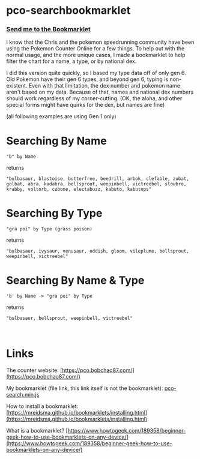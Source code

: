 # pco-searchbookmarklet

### [Send me to the Bookmarklet](bookmarklet.js)

I know that the Chris and the pokemon speedrunning community have been using the Pokemon Counter Online for a few things. To help out with the normal usage, and the more unique cases, I made a bookmarklet to help filter the chart for a name, a type, or by national dex.

I did this version quite quickly, so I based my type data off of only gen 6. Old Pokemon have their gen 6 types, and beyond gen 6, typing is non-existent. Even with that limitation, the dex number and pokemon name aren't based on my data. Because of that, names and national dex numbers should work regardless of my corner-cutting. (OK, the aloha, and other special forms might have quirks for the dex, but names are fine)

(all following examples are using Gen 1 only)

# Searching By Name

    "b" by Name

returns

    "bulbasaur, blastoise, butterfree, beedrill, arbok, clefable, zubat, golbat, abra, kadabra, bellsprout, weepinbell, victreebel, slowbro, krabby, voltorb, cubone, electabuzz, kabuto, kabutops"

# Searching By Type

    "gra poi" by Type (grass poison)

returns

    "bulbasaur, ivysaur, venusaur, oddish, gloom, vileplume, bellsprout, weepinbell, victreebel"

# Searching By Name & Type

    'b' by Name -> "gra poi" by Type

returns

    "bulbasaur, bellsprout, weepinbell, victreebel"

&#x200B;

# Links

The counter website:  [https://pco.bobchao87.com/](https://pco.bobchao87.com/)

My bookmarklet (file link, this link itself is not the bookmarklet):  [pco-search.min.js](bookmarklet.js)

How to install a bookmarklet:  [https://mreidsma.github.io/bookmarklets/installing.html](https://mreidsma.github.io/bookmarklets/installing.html)

What is a bookmarklet?  [https://www.howtogeek.com/189358/beginner-geek-how-to-use-bookmarklets-on-any-device/](https://www.howtogeek.com/189358/beginner-geek-how-to-use-bookmarklets-on-any-device/)
